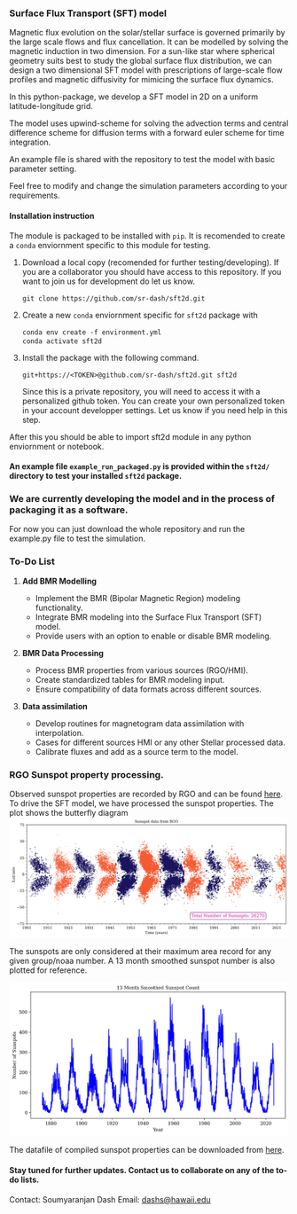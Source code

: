 ### Surface Flux Transport (SFT) model

Magnetic flux evolution on the solar/stellar surface is governed primarily by the large scale flows and flux cancellation.
It can be modelled by solving the magnetic induction in two dimension.
For a sun-like star where spherical geometry suits best to study the global surface flux distribution,
we can design a two dimensional SFT model with prescriptions of large-scale flow profiles and magnetic diffusivity for mimicing the
surface flux dynamics.

In this python-package, we develop a SFT model in 2D on a uniform latitude-longitude grid.

The model uses upwind-scheme for solving the advection terms and central difference scheme for diffusion terms with a forward euler scheme for time integration.

An example file is shared with the repository to test the model with basic parameter setting.

Feel free to modify and change the simulation parameters according to your requirements.

#### Installation instruction

The module is packaged to be installed with `pip`. It is recomended to create a `conda` enviornment specific to this module for testing.

1. Download a local copy (recomended for further testing/developing). If you are a collaborator you should have access to this repository.
   If you want to join us for development do let us know.

   ```
   git clone https://github.com/sr-dash/sft2d.git
   ```

2. Create a new `conda` enviornment specific for `sft2d` package with

   ```
   conda env create -f environment.yml
   conda activate sft2d
   ```

3. Install the package with the following command.

   ```
   git+https://<TOKEN>@github.com/sr-dash/sft2d.git sft2d
   ```

   Since this is a private repository, you will need to access it with a personalized github token. You can create your own personalized token in your account developper settings.
   Let us know if you need help in this step.

After this you should be able to import sft2d module in any python enviornment or notebook.

#### An example file `example_run_packaged.py` is provided within the `sft2d/` directory to test your installed `sft2d` package.

### We are currently developing the model and in the process of packaging it as a software.

For now you can just download the whole repository and run the example.py file to test the simulation.

### To-Do List

1. **Add BMR Modelling**

   - Implement the BMR (Bipolar Magnetic Region) modeling functionality.
   - Integrate BMR modeling into the Surface Flux Transport (SFT) model.
   - Provide users with an option to enable or disable BMR modeling.

2. **BMR Data Processing**
   - Process BMR properties from various sources (RGO/HMI).
   - Create standardized tables for BMR modeling input.
   - Ensure compatibility of data formats across different sources.
3. **Data assimilation**
   - Develop routines for magnetogram data assimilation with interpolation.
   - Cases for different sources HMI or any other Stellar processed data.
   - Calibrate fluxes and add as a source term to the model.

### RGO Sunspot property processing.

Observed sunspot properties are recorded by RGO and can be found [here](http://www.solarcyclescience.com/activeregions.html). To drive the SFT model, we have processed the sunspot properties.
The plot shows the butterfly diagram
![RGO Butterfly diagram](BMRs_sortedbyarea_1901-2025.png)

The sunspots are only considered at their maximum area record for any given group/noaa number.
A 13 month smoothed sunspot number is also plotted for reference.

![Sunspot time series](RGO_Sunspots_timeseries.png)

The datafile of compiled sunspot properties can be downloaded from [here](sunspot_data_rgo_1901_2025.csv).

#### Stay tuned for further updates. Contact us to collaborate on any of the to-do lists.

Contact: Soumyaranjan Dash
Email: dashs@hawaii.edu
